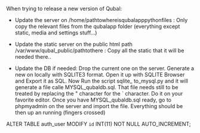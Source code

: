When trying to release a new version of Qubal:

- Update the server on /home/pathtowhereisqubalapppythonfiles : Only copy the relevant files from the qubalapp folder (everything except static, media and settings stuff...)

- Update the static server on the public html path /var/www/qubal_public/pathtothere : Copy all the static that it will be needed there..

- Update the DB if needed: Drop the current one on the server. Generate a new on locally with SQLITE3 format. Open it up with SQLITE Browser and Export it as SQL. Now Run the script sqlite_ to_mysql.py and it will generate a file calle MYSQL_qubaldb.sql. That file needs still to be treated by replacing the " character for the ` character. Do it on your favorite editor. Once you have MYSQL_qubaldb.sql ready, go to phpmyadmin on the server and import the file. Everything should be then up an running (fingers crossed)




ALTER TABLE auth_user MODIFY `id` INT(11) NOT NULL AUTO_INCREMENT;